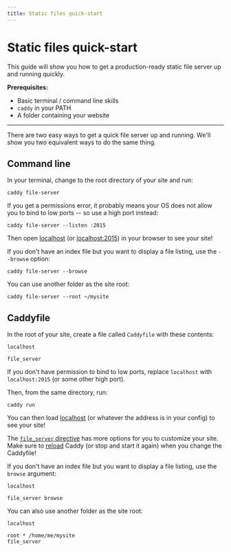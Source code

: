 ```yaml
---
title: Static files quick-start
---
```


# Static files quick-start

This guide will show you how to get a production-ready static file server up and running quickly.

**Prerequisites:**
- Basic terminal / command line skills
- `caddy` in your PATH
- A folder containing your website

---

There are two easy ways to get a quick file server up and running. We'll show you two equivalent ways to do the same thing.

## Command line

In your terminal, change to the root directory of your site and run:

<pre><code class="cmd bash">caddy file-server</code></pre>

If you get a permissions error, it probably means your OS does not allow you to bind to low ports -- so use a high port instead:

<pre><code class="cmd bash">caddy file-server --listen :2015</code></pre>

Then open [localhost](http://localhost) (or [localhost:2015](http://localhost:2015)) in your browser to see your site!

If you don't have an index file but you want to display a file listing, use the `--browse` option:

<pre><code class="cmd bash">caddy file-server --browse</code></pre>

You can use another folder as the site root:

<pre><code class="cmd bash">caddy file-server --root ~/mysite</code></pre>



## Caddyfile

In the root of your site, create a file called `Caddyfile` with these contents:

```
localhost

file_server
```

If you don't have permission to bind to low ports, replace `localhost` with `localhost:2015` (or some other high port).

Then, from the same directory, run:

<pre><code class="cmd bash">caddy run</code></pre>

You can then load [localhost](https://localhost) (or whatever the address is in your config) to see your site!

The [`file_server` directive](/docs/caddyfile/directives/file_server) has more options for you to customize your site. Make sure to [reload](/docs/command-line#caddy-reload) Caddy (or stop and start it again) when you change the Caddyfile!

If you don't have an index file but you want to display a file listing, use the `browse` argument:

```
localhost

file_server browse
```

You can also use another folder as the site root:

```
localhost

root * /home/me/mysite
file_server
```

